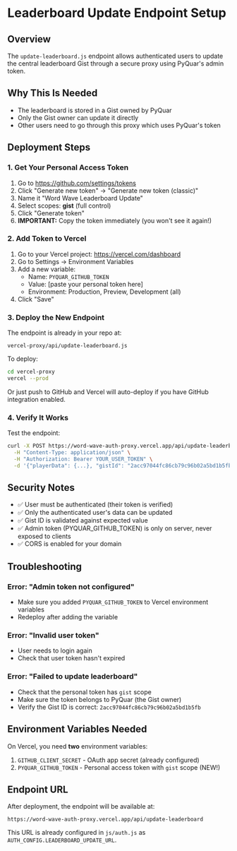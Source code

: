 # Leaderboard Update Endpoint Setup

## Overview
The `update-leaderboard.js` endpoint allows authenticated users to update the central leaderboard Gist through a secure proxy using PyQuar's admin token.

## Why This Is Needed
- The leaderboard is stored in a Gist owned by PyQuar
- Only the Gist owner can update it directly
- Other users need to go through this proxy which uses PyQuar's token

## Deployment Steps

### 1. Get Your Personal Access Token
1. Go to https://github.com/settings/tokens
2. Click "Generate new token" → "Generate new token (classic)"
3. Name it "Word Wave Leaderboard Update"
4. Select scopes: **gist** (full control)
5. Click "Generate token"
6. **IMPORTANT:** Copy the token immediately (you won't see it again!)

### 2. Add Token to Vercel
1. Go to your Vercel project: https://vercel.com/dashboard
2. Go to Settings → Environment Variables
3. Add a new variable:
   - Name: `PYQUAR_GITHUB_TOKEN`
   - Value: [paste your personal token here]
   - Environment: Production, Preview, Development (all)
4. Click "Save"

### 3. Deploy the New Endpoint
The endpoint is already in your repo at:
```
vercel-proxy/api/update-leaderboard.js
```

To deploy:
```bash
cd vercel-proxy
vercel --prod
```

Or just push to GitHub and Vercel will auto-deploy if you have GitHub integration enabled.

### 4. Verify It Works
Test the endpoint:
```bash
curl -X POST https://word-wave-auth-proxy.vercel.app/api/update-leaderboard \
  -H "Content-Type: application/json" \
  -H "Authorization: Bearer YOUR_USER_TOKEN" \
  -d '{"playerData": {...}, "gistId": "2acc97044fc86cb79c96b02a5bd1b5fb"}'
```

## Security Notes
- ✅ User must be authenticated (their token is verified)
- ✅ Only the authenticated user's data can be updated
- ✅ Gist ID is validated against expected value
- ✅ Admin token (PYQUAR_GITHUB_TOKEN) is only on server, never exposed to clients
- ✅ CORS is enabled for your domain

## Troubleshooting

### Error: "Admin token not configured"
- Make sure you added `PYQUAR_GITHUB_TOKEN` to Vercel environment variables
- Redeploy after adding the variable

### Error: "Invalid user token"
- User needs to login again
- Check that user token hasn't expired

### Error: "Failed to update leaderboard"
- Check that the personal token has `gist` scope
- Make sure the token belongs to PyQuar (the Gist owner)
- Verify the Gist ID is correct: `2acc97044fc86cb79c96b02a5bd1b5fb`

## Environment Variables Needed

On Vercel, you need **two** environment variables:

1. `GITHUB_CLIENT_SECRET` - OAuth app secret (already configured)
2. `PYQUAR_GITHUB_TOKEN` - Personal access token with `gist` scope (NEW!)

## Endpoint URL
After deployment, the endpoint will be available at:
```
https://word-wave-auth-proxy.vercel.app/api/update-leaderboard
```

This URL is already configured in `js/auth.js` as `AUTH_CONFIG.LEADERBOARD_UPDATE_URL`.
